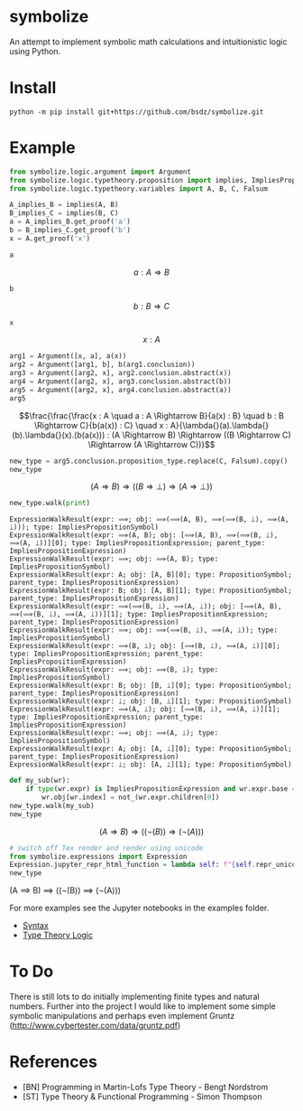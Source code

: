 # symbolize

An attempt to implement symbolic math calculations and intuitionistic logic using Python.

# Install

```
python -m pip install git+https://github.com/bsdz/symbolize.git
```

# Example

```python
from symbolize.logic.argument import Argument
from symbolize.logic.typetheory.proposition import implies, ImpliesPropositionExpression, not_
from symbolize.logic.typetheory.variables import A, B, C, Falsum

A_implies_B = implies(A, B)
B_implies_C = implies(B, C)
a = A_implies_B.get_proof('a')
b = B_implies_C.get_proof('b')
x = A.get_proof('x')

a
```
$$a : A \Rightarrow B$$

```python
b
```
$$b : B \Rightarrow C$$

```python
x
```
$$x : A$$

```python
arg1 = Argument([x, a], a(x))
arg2 = Argument([arg1, b], b(arg1.conclusion))
arg3 = Argument([arg2, x], arg2.conclusion.abstract(x))
arg4 = Argument([arg2, x], arg3.conclusion.abstract(b))
arg5 = Argument([arg2, x], arg4.conclusion.abstract(a))
arg5
```

$$\frac{\frac{\frac{x : A \quad a : A \Rightarrow B}{a(x) : B} \quad b : B \Rightarrow C}{b(a(x)) : C} \quad x : A}{\lambda{}(a).\lambda{}(b).\lambda{}(x).(b(a(x))) : (A \Rightarrow B) \Rightarrow ((B \Rightarrow C) \Rightarrow (A \Rightarrow C))}$$


```python
new_type = arg5.conclusion.proposition_type.replace(C, Falsum).copy()
new_type
```
$$(A \Rightarrow B) \Rightarrow ((B \Rightarrow \bot) \Rightarrow (A \Rightarrow \bot))$$


```python
new_type.walk(print)
```

    ExpressionWalkResult(expr: ⟹; obj: ⟹(⟹(A, B), ⟹(⟹(B, ⟘), ⟹(A, ⟘))); type: ImpliesPropositionSymbol)
    ExpressionWalkResult(expr: ⟹(A, B); obj: [⟹(A, B), ⟹(⟹(B, ⟘), ⟹(A, ⟘))][0]; type: ImpliesPropositionExpression; parent_type: ImpliesPropositionExpression)
    ExpressionWalkResult(expr: ⟹; obj: ⟹(A, B); type: ImpliesPropositionSymbol)
    ExpressionWalkResult(expr: A; obj: [A, B][0]; type: PropositionSymbol; parent_type: ImpliesPropositionExpression)
    ExpressionWalkResult(expr: B; obj: [A, B][1]; type: PropositionSymbol; parent_type: ImpliesPropositionExpression)
    ExpressionWalkResult(expr: ⟹(⟹(B, ⟘), ⟹(A, ⟘)); obj: [⟹(A, B), ⟹(⟹(B, ⟘), ⟹(A, ⟘))][1]; type: ImpliesPropositionExpression; parent_type: ImpliesPropositionExpression)
    ExpressionWalkResult(expr: ⟹; obj: ⟹(⟹(B, ⟘), ⟹(A, ⟘)); type: ImpliesPropositionSymbol)
    ExpressionWalkResult(expr: ⟹(B, ⟘); obj: [⟹(B, ⟘), ⟹(A, ⟘)][0]; type: ImpliesPropositionExpression; parent_type: ImpliesPropositionExpression)
    ExpressionWalkResult(expr: ⟹; obj: ⟹(B, ⟘); type: ImpliesPropositionSymbol)
    ExpressionWalkResult(expr: B; obj: [B, ⟘][0]; type: PropositionSymbol; parent_type: ImpliesPropositionExpression)
    ExpressionWalkResult(expr: ⟘; obj: [B, ⟘][1]; type: PropositionSymbol)
    ExpressionWalkResult(expr: ⟹(A, ⟘); obj: [⟹(B, ⟘), ⟹(A, ⟘)][1]; type: ImpliesPropositionExpression; parent_type: ImpliesPropositionExpression)
    ExpressionWalkResult(expr: ⟹; obj: ⟹(A, ⟘); type: ImpliesPropositionSymbol)
    ExpressionWalkResult(expr: A; obj: [A, ⟘][0]; type: PropositionSymbol; parent_type: ImpliesPropositionExpression)
    ExpressionWalkResult(expr: ⟘; obj: [A, ⟘][1]; type: PropositionSymbol)

```python
def my_sub(wr):
    if type(wr.expr) is ImpliesPropositionExpression and wr.expr.base == implies and wr.expr.children[1] == Falsum:
        wr.obj[wr.index] = not_(wr.expr.children[0])
new_type.walk(my_sub)
new_type
```
$$(A \Rightarrow B) \Rightarrow ((\neg(B)) \Rightarrow (\neg(A)))$$


```python
# switch off Tex render and render using unicode
from symbolize.expressions import Expression
Expression.jupyter_repr_html_function = lambda self: f"{self.repr_unicode()}"
new_type
```
(A ⟹ B) ⟹ ((¬(B)) ⟹ (¬(A)))


For more examples see the Jupyter notebooks in the examples folder.

- [Syntax](examples/notebooks/Syntax.ipynb)
- [Type Theory Logic](examples/notebooks/Type%20Theory%20-%20Logic%20V2.ipynb)

# To Do

There is still lots to do initially implementing finite types and natural numbers. Further 
into the project I would like to implement some simple symbolic manipulations and perhaps
even implement Gruntz (http://www.cybertester.com/data/gruntz.pdf)

# References

* [BN] Programming in Martin-Lofs Type Theory - Bengt Nordstrom
* [ST] Type Theory & Functional Programming - Simon Thompson
